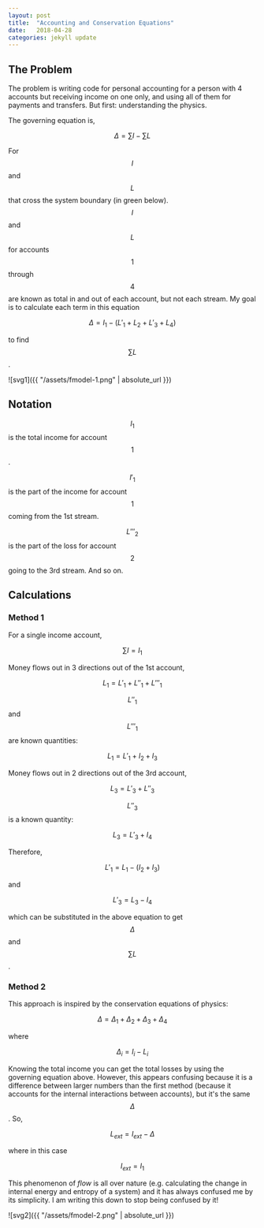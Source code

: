 ```yaml
---
layout: post
title:  "Accounting and Conservation Equations"
date:   2018-04-28
categories: jekyll update
---
```


## The Problem
The problem is writing code for personal accounting for a person with 4 accounts but receiving income on one only, and using all of them for payments and transfers. But first: understanding the physics.

The governing equation is,

$$\Delta=\sum I-\sum L$$

For $$I$$ and $$L$$ that cross the system boundary (in green below). $$I$$ and $$L$$ for accounts $$1$$ through $$4$$ are known as total in and out of each account, but not each stream. My goal is to calculate each term in this equation

$$\Delta = I_1-(L'_1+L_2+L'_3+L_4) $$

to find $$\sum L$$.

![svg1]({{ "/assets/fmodel-1.png" | absolute_url }})

## Notation
$$I_1$$ is the total income for account $$1$$. 

$$I'_1$$ is the part of the income for account $$1$$ coming from the 1st stream.  

$$L'''_2$$ is the part of the loss for account $$2$$ going to the 3rd stream. 
And so on.


## Calculations
### Method 1

For a single income account, 

$$\sum I=I_1$$

Money flows out in 3 directions out of the 1st account,

$$L_1=L'_1+L''_1+L'''_1$$

$$L''_1$$ and $$L'''_1$$ are known quantities:

$$L_1=L'_1+I_2+I_3$$

Money flows out in 2 directions out of the 3rd account,

$$L_3=L'_3+L''_3$$


$$L''_3$$ is a known quantity:


$$L_3=L'_3+I_4$$


Therefore,

$$L'_1=L_1-(I_2+I_3)$$

and

$$L'_3=L_3-I_4$$

which can be substituted in the above equation to get $$\Delta$$ and $$\sum L$$.

### Method 2
This approach is inspired by the conservation equations of physics:

$$\Delta=\Delta_1+\Delta_2+\Delta_3+\Delta_4$$

where

$$\Delta_i=I_i-L_i$$

Knowing the total income you can get the total losses by using the governing equation above. However, this appears confusing because it is a difference between larger numbers than the first method (because it accounts for the internal interactions between accounts), but it's the same $$\Delta$$. So,

$$L_{ext}=I_{ext}-\Delta$$

where in this case

$$I_{ext}=I_1$$

This phenomenon of *flow* is all over nature (e.g. calculating the change in internal energy and entropy of a system) and it has always confused me by its simplicity. I am writing this down to stop being confused by it!

![svg2]({{ "/assets/fmodel-2.png" | absolute_url }})